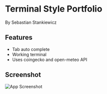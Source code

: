 
# Terminal Style Portfolio

By Sebastian Stankiewicz



## Features

- Tab auto complete
- Working terminal
- Uses coingecko and open-meteo API



## Screenshot

![App Screenshot](https://imgur.com/bo9xO3H)

